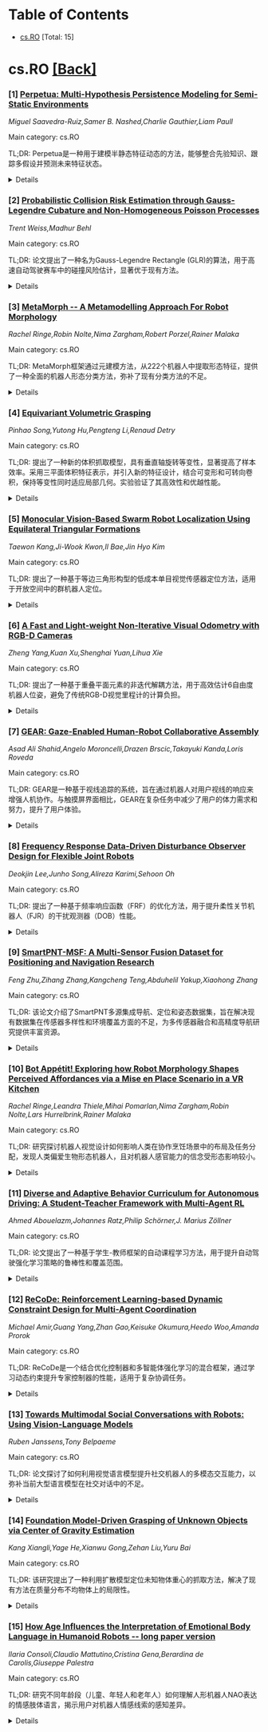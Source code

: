 <div id=toc></div>

# Table of Contents

- [cs.RO](#cs.RO) [Total: 15]


<div id='cs.RO'></div>

# cs.RO [[Back]](#toc)

### [1] [Perpetua: Multi-Hypothesis Persistence Modeling for Semi-Static Environments](https://arxiv.org/abs/2507.18808)
*Miguel Saavedra-Ruiz,Samer B. Nashed,Charlie Gauthier,Liam Paull*

Main category: cs.RO

TL;DR: Perpetua是一种用于建模半静态特征动态的方法，能够整合先验知识、跟踪多假设并预测未来特征状态。


<details>
  <summary>Details</summary>
Motivation: 复杂动态环境中，机器人系统需要处理环境变化，而现有方法无法有效预测动态特征的未来状态。

Method: 通过链式混合“持久性”和“涌现性”滤波器，在贝叶斯框架中建模特征消失或重现的概率。

Result: 实验表明，Perpetua在模拟和真实数据中比类似方法更准确，且具有在线适应性和鲁棒性。

Conclusion: Perpetua是一种高效、可扩展且通用的方法，适用于动态环境中的特征状态预测。

Abstract: Many robotic systems require extended deployments in complex, dynamic
environments. In such deployments, parts of the environment may change between
subsequent robot observations. Most robotic mapping or environment modeling
algorithms are incapable of representing dynamic features in a way that enables
predicting their future state. Instead, they opt to filter certain state
observations, either by removing them or some form of weighted averaging. This
paper introduces Perpetua, a method for modeling the dynamics of semi-static
features. Perpetua is able to: incorporate prior knowledge about the dynamics
of the feature if it exists, track multiple hypotheses, and adapt over time to
enable predicting of future feature states. Specifically, we chain together
mixtures of "persistence" and "emergence" filters to model the probability that
features will disappear or reappear in a formal Bayesian framework. The
approach is an efficient, scalable, general, and robust method for estimating
the states of features in an environment, both in the present as well as at
arbitrary future times. Through experiments on simulated and real-world data,
we find that Perpetua yields better accuracy than similar approaches while also
being online adaptable and robust to missing observations.

</details>


### [2] [Probabilistic Collision Risk Estimation through Gauss-Legendre Cubature and Non-Homogeneous Poisson Processes](https://arxiv.org/abs/2507.18819)
*Trent Weiss,Madhur Behl*

Main category: cs.RO

TL;DR: 论文提出了一种名为Gauss-Legendre Rectangle (GLR)的算法，用于高速自动驾驶赛车中的碰撞风险估计，显著优于现有方法。


<details>
  <summary>Details</summary>
Motivation: 现有碰撞风险估计方法在高速赛车场景中过于保守或简化，无法满足精确性和实时性需求。

Method: GLR算法结合Gauss-Legendre积分和非齐次泊松过程，分两阶段估计碰撞风险，考虑车辆几何和轨迹不确定性。

Result: 在446个超车场景实验中，GLR平均误差减少77%，优于五种现有方法，且运行频率达1000 Hz。

Conclusion: GLR算法在高速赛车场景中表现出色，且具有通用性，可应用于更广泛的运动规划领域。

Abstract: Overtaking in high-speed autonomous racing demands precise, real-time
estimation of collision risk; particularly in wheel-to-wheel scenarios where
safety margins are minimal. Existing methods for collision risk estimation
either rely on simplified geometric approximations, like bounding circles, or
perform Monte Carlo sampling which leads to overly conservative motion planning
behavior at racing speeds. We introduce the Gauss-Legendre Rectangle (GLR)
algorithm, a principled two-stage integration method that estimates collision
risk by combining Gauss-Legendre with a non-homogeneous Poisson process over
time. GLR produces accurate risk estimates that account for vehicle geometry
and trajectory uncertainty. In experiments across 446 overtaking scenarios in a
high-fidelity Formula One racing simulation, GLR outperforms five
state-of-the-art baselines achieving an average error reduction of 77% and
surpassing the next-best method by 52%, all while running at 1000 Hz. The
framework is general and applicable to broader motion planning contexts beyond
autonomous racing.

</details>


### [3] [MetaMorph -- A Metamodelling Approach For Robot Morphology](https://arxiv.org/abs/2507.18820)
*Rachel Ringe,Robin Nolte,Nima Zargham,Robert Porzel,Rainer Malaka*

Main category: cs.RO

TL;DR: MetaMorph框架通过元建模方法，从222个机器人中提取形态特征，提供了一种全面的机器人形态分类方法，弥补了现有分类方法的不足。


<details>
  <summary>Details</summary>
Motivation: 现有机器人外观分类方法过于宽泛或局限于拟人化特征，无法全面分类所有类型的机器人，限制了设计与交互效果的研究。

Method: 采用元建模方法，基于IEEE Robots Guide中的222个机器人数据，构建了MetaMorph框架，用于系统比较机器人视觉特征。

Result: MetaMorph能够量化机器人模型之间的视觉差异，并探索适合不同任务和场景的设计特征。

Conclusion: MetaMorph为机器人形态分类提供了更全面的工具，有助于优化机器人设计与交互效果的研究。

Abstract: Robot appearance crucially shapes Human-Robot Interaction (HRI) but is
typically described via broad categories like anthropomorphic, zoomorphic, or
technical. More precise approaches focus almost exclusively on anthropomorphic
features, which fail to classify robots across all types, limiting the ability
to draw meaningful connections between robot design and its effect on
interaction. In response, we present MetaMorph, a comprehensive framework for
classifying robot morphology. Using a metamodeling approach, MetaMorph was
synthesized from 222 robots in the IEEE Robots Guide, offering a structured
method for comparing visual features. This model allows researchers to assess
the visual distances between robot models and explore optimal design traits
tailored to different tasks and contexts.

</details>


### [4] [Equivariant Volumetric Grasping](https://arxiv.org/abs/2507.18847)
*Pinhao Song,Yutong Hu,Pengteng Li,Renaud Detry*

Main category: cs.RO

TL;DR: 提出了一种新的体积抓取模型，具有垂直轴旋转等变性，显著提高了样本效率。采用三平面体积特征表示，并引入新的特征设计，结合可变形和可转向卷积，保持等变性同时适应局部几何。实验验证了其高效性和优越性能。


<details>
  <summary>Details</summary>
Motivation: 提高抓取模型的样本效率和计算效率，同时保持对旋转的等变性。

Method: 使用三平面体积特征表示，结合可变形可转向卷积，开发等变性抓取规划器（GIGA和IGD）。

Result: 显著降低计算和内存成本，等变性模型性能优于非等变模型。

Conclusion: 提出的投影设计和等变性模型在效率和性能上均有显著优势。

Abstract: We propose a new volumetric grasp model that is equivariant to rotations
around the vertical axis, leading to a significant improvement in sample
efficiency. Our model employs a tri-plane volumetric feature representation --
i.e., the projection of 3D features onto three canonical planes. We introduce a
novel tri-plane feature design in which features on the horizontal plane are
equivariant to 90{\deg} rotations, while the sum of features from the other two
planes remains invariant to the same transformations. This design is enabled by
a new deformable steerable convolution, which combines the adaptability of
deformable convolutions with the rotational equivariance of steerable ones.
This allows the receptive field to adapt to local object geometry while
preserving equivariance properties. We further develop equivariant adaptations
of two state-of-the-art volumetric grasp planners, GIGA and IGD. Specifically,
we derive a new equivariant formulation of IGD's deformable attention mechanism
and propose an equivariant generative model of grasp orientations based on flow
matching. We provide a detailed analytical justification of the proposed
equivariance properties and validate our approach through extensive simulated
and real-world experiments. Our results demonstrate that the proposed
projection-based design significantly reduces both computational and memory
costs. Moreover, the equivariant grasp models built on top of our tri-plane
features consistently outperform their non-equivariant counterparts, achieving
higher performance with only a modest computational overhead. Video and code
can be viewed in: https://mousecpn.github.io/evg-page/

</details>


### [5] [Monocular Vision-Based Swarm Robot Localization Using Equilateral Triangular Formations](https://arxiv.org/abs/2507.19100)
*Taewon Kang,Ji-Wook Kwon,Il Bae,Jin Hyo Kim*

Main category: cs.RO

TL;DR: 提出了一种基于等边三角形构型的低成本单目视觉传感器定位方法，适用于开放空间中的群机器人定位。


<details>
  <summary>Details</summary>
Motivation: 移动机器人在现实应用（如搜救任务）中的定位至关重要，尤其是在缺乏基础设施支持的环境中。

Method: 利用等边三角形的几何特性，通过单目视觉传感器获取的一维横向距离信息估计机器人的二维位置。

Result: 实验和仿真表明，随着运行时间增加，该方法定位误差显著低于传统航位推算系统。

Conclusion: 该方法为低成本群机器人在开放空间中的定位提供了有效解决方案。

Abstract: Localization of mobile robots is crucial for deploying robots in real-world
applications such as search and rescue missions. This work aims to develop an
accurate localization system applicable to swarm robots equipped only with
low-cost monocular vision sensors and visual markers. The system is designed to
operate in fully open spaces, without landmarks or support from positioning
infrastructures. To achieve this, we propose a localization method based on
equilateral triangular formations. By leveraging the geometric properties of
equilateral triangles, the accurate two-dimensional position of each
participating robot is estimated using one-dimensional lateral distance
information between robots, which can be reliably and accurately obtained with
a low-cost monocular vision sensor. Experimental and simulation results
demonstrate that, as travel time increases, the positioning error of the
proposed method becomes significantly smaller than that of a conventional
dead-reckoning system, another low-cost localization approach applicable to
open environments.

</details>


### [6] [A Fast and Light-weight Non-Iterative Visual Odometry with RGB-D Cameras](https://arxiv.org/abs/2507.18886)
*Zheng Yang,Kuan Xu,Shenghai Yuan,Lihua Xie*

Main category: cs.RO

TL;DR: 提出了一种基于重叠平面元素的非迭代解耦方法，用于高效估计6自由度机器人位姿，避免了传统RGB-D视觉里程计的计算负担。


<details>
  <summary>Details</summary>
Motivation: 传统RGB-D视觉里程计依赖迭代优化和特征提取，计算量大且耗时，难以满足实时性需求。

Method: 通过分离旋转和平移估计，利用场景中的重叠平面特征计算旋转矩阵，再使用核互相关器确定平移。

Result: 方法在低端i5 CPU上达到71Hz的性能，在低纹理退化环境中优于现有技术。

Conclusion: 该方法显著提高了计算效率，适用于实时机器人位姿估计。

Abstract: In this paper, we introduce a novel approach for efficiently estimating the
6-Degree-of-Freedom (DoF) robot pose with a decoupled, non-iterative method
that capitalizes on overlapping planar elements. Conventional RGB-D visual
odometry(RGBD-VO) often relies on iterative optimization solvers to estimate
pose and involves a process of feature extraction and matching. This results in
significant computational burden and time delays. To address this, our
innovative method for RGBD-VO separates the estimation of rotation and
translation. Initially, we exploit the overlaid planar characteristics within
the scene to calculate the rotation matrix. Following this, we utilize a kernel
cross-correlator (KCC) to ascertain the translation. By sidestepping the
resource-intensive iterative optimization and feature extraction and alignment
procedures, our methodology offers improved computational efficacy, achieving a
performance of 71Hz on a lower-end i5 CPU. When the RGBD-VO does not rely on
feature points, our technique exhibits enhanced performance in low-texture
degenerative environments compared to state-of-the-art methods.

</details>


### [7] [GEAR: Gaze-Enabled Human-Robot Collaborative Assembly](https://arxiv.org/abs/2507.18947)
*Asad Ali Shahid,Angelo Moroncelli,Drazen Brscic,Takayuki Kanda,Loris Roveda*

Main category: cs.RO

TL;DR: GEAR是一种基于视线追踪的系统，旨在通过机器人对用户视线的响应来增强人机协作。与触摸屏界面相比，GEAR在复杂任务中减少了用户的体力需求和努力，提升了用户体验。


<details>
  <summary>Details</summary>
Motivation: 复杂装配任务由于任务多变性和精确操作需求仍具挑战性，研究探索机器人辅助角色以优化人机协作。

Method: 引入GEAR系统，通过视线追踪技术让机器人响应用户视线，并与触摸屏界面进行对比实验。

Result: 实验显示，GEAR在复杂任务中显著减少用户体力需求，保持高效性能，并提升用户体验。

Conclusion: GEAR系统在复杂装配任务中有效优化人机协作，减少用户负担，提升效率与体验。

Abstract: Recent progress in robot autonomy and safety has significantly improved
human-robot interactions, enabling robots to work alongside humans on various
tasks. However, complex assembly tasks still present significant challenges due
to inherent task variability and the need for precise operations. This work
explores deploying robots in an assistive role for such tasks, where the robot
assists by fetching parts while the skilled worker provides high-level guidance
and performs the assembly. We introduce GEAR, a gaze-enabled system designed to
enhance human-robot collaboration by allowing robots to respond to the user's
gaze. We evaluate GEAR against a touch-based interface where users interact
with the robot through a touchscreen. The experimental study involved 30
participants working on two distinct assembly scenarios of varying complexity.
Results demonstrated that GEAR enabled participants to accomplish the assembly
with reduced physical demand and effort compared to the touchscreen interface,
especially for complex tasks, maintaining great performance, and receiving
objects effectively. Participants also reported enhanced user experience while
performing assembly tasks. Project page: sites.google.com/view/gear-hri

</details>


### [8] [Frequency Response Data-Driven Disturbance Observer Design for Flexible Joint Robots](https://arxiv.org/abs/2507.18979)
*Deokjin Lee,Junho Song,Alireza Karimi,Sehoon Oh*

Main category: cs.RO

TL;DR: 提出了一种基于频率响应函数（FRF）的优化方法，用于提升柔性关节机器人（FJR）的干扰观测器（DOB）性能。


<details>
  <summary>Details</summary>
Motivation: 柔性关节机器人（FJR）的动态特性受关节弹性和系统参数变化影响，传统DOB设计保守且性能受限。

Method: 采用FRF优化方法，最大化控制带宽并抑制振动，同时通过Nyquist稳定性准则确保闭环稳定性。

Result: 实验验证表明，该方法显著提升了系统鲁棒性和运动性能，尤其在关节弹性和系统变化条件下。

Conclusion: FRF优化方法有效解决了DOB在FJR中的性能限制，为柔性关节控制提供了新思路。

Abstract: Motion control of flexible joint robots (FJR) is challenged by inherent
flexibility and configuration-dependent variations in system dynamics. While
disturbance observers (DOB) can enhance system robustness, their performance is
often limited by the elasticity of the joints and the variations in system
parameters, which leads to a conservative design of the DOB. This paper
presents a novel frequency response function (FRF)-based optimization method
aimed at improving DOB performance, even in the presence of flexibility and
system variability. The proposed method maximizes control bandwidth and
effectively suppresses vibrations, thus enhancing overall system performance.
Closed-loop stability is rigorously proven using the Nyquist stability
criterion. Experimental validation on a FJR demonstrates that the proposed
approach significantly improves robustness and motion performance, even under
conditions of joint flexibility and system variation.

</details>


### [9] [SmartPNT-MSF: A Multi-Sensor Fusion Dataset for Positioning and Navigation Research](https://arxiv.org/abs/2507.19079)
*Feng Zhu,Zihang Zhang,Kangcheng Teng,Abduhelil Yakup,Xiaohong Zhang*

Main category: cs.RO

TL;DR: 该论文介绍了SmartPNT多源集成导航、定位和姿态数据集，旨在解决现有数据集在传感器多样性和环境覆盖方面的不足，为多传感器融合和高精度导航研究提供丰富资源。


<details>
  <summary>Details</summary>
Motivation: 现有数据集在传感器多样性和环境覆盖方面存在局限，阻碍了高精度导航和定位系统的研究进展。

Method: 数据集整合了GNSS、IMU、光学相机和LiDAR等多传感器数据，并详细记录了传感器配置、坐标系定义和校准过程。采用标准化框架确保数据一致性和可扩展性。

Result: 通过VINS-Mono和LIO-SAM等SLAM算法验证，数据集适用于复杂环境下的高级导航研究。

Conclusion: 该数据集填补了传感器多样性、数据可访问性和环境代表性方面的空白，推动了导航技术的创新。

Abstract: High-precision navigation and positioning systems are critical for
applications in autonomous vehicles and mobile mapping, where robust and
continuous localization is essential. To test and enhance the performance of
algorithms, some research institutions and companies have successively
constructed and publicly released datasets. However, existing datasets still
suffer from limitations in sensor diversity and environmental coverage. To
address these shortcomings and advance development in related fields, the
SmartPNT Multisource Integrated Navigation, Positioning, and Attitude Dataset
has been developed. This dataset integrates data from multiple sensors,
including Global Navigation Satellite Systems (GNSS), Inertial Measurement
Units (IMU), optical cameras, and LiDAR, to provide a rich and versatile
resource for research in multi-sensor fusion and high-precision navigation. The
dataset construction process is thoroughly documented, encompassing sensor
configurations, coordinate system definitions, and calibration procedures for
both cameras and LiDAR. A standardized framework for data collection and
processing ensures consistency and scalability, enabling large-scale analysis.
Validation using state-of-the-art Simultaneous Localization and Mapping (SLAM)
algorithms, such as VINS-Mono and LIO-SAM, demonstrates the dataset's
applicability for advanced navigation research. Covering a wide range of
real-world scenarios, including urban areas, campuses, tunnels, and suburban
environments, the dataset offers a valuable tool for advancing navigation
technologies and addressing challenges in complex environments. By providing a
publicly accessible, high-quality dataset, this work aims to bridge gaps in
sensor diversity, data accessibility, and environmental representation,
fostering further innovation in the field.

</details>


### [10] [Bot Appétit! Exploring how Robot Morphology Shapes Perceived Affordances via a Mise en Place Scenario in a VR Kitchen](https://arxiv.org/abs/2507.19082)
*Rachel Ringe,Leandra Thiele,Mihai Pomarlan,Nima Zargham,Robin Nolte,Lars Hurrelbrink,Rainer Malaka*

Main category: cs.RO

TL;DR: 研究探讨机器人视觉设计如何影响人类在协作烹饪场景中的布局及任务分配，发现人类偏爱生物形态机器人，且对机器人感官能力的信念受形态影响较小。


<details>
  <summary>Details</summary>
Motivation: 探索机器人视觉设计对人类协作行为和任务分配的影响，以优化人机协作体验。

Method: 在VR环境中，参与者与不同形态的机器人协作布置厨房，收集布局数据、口头反馈及问卷回答。

Result: 人类更倾向与生物形态机器人协作，对机器人感官能力的信念受形态影响较小，且对纤细机器人采取更少的避让策略。

Conclusion: 研究提出假设需后续验证，为机器人设计提供潜在优化方向。

Abstract: This study explores which factors of the visual design of a robot may
influence how humans would place it in a collaborative cooking scenario and how
these features may influence task delegation. Human participants were placed in
a Virtual Reality (VR) environment and asked to set up a kitchen for cooking
alongside a robot companion while considering the robot's morphology. We
collected multimodal data for the arrangements created by the participants,
transcripts of their think-aloud as they were performing the task, and
transcripts of their answers to structured post-task questionnaires. Based on
analyzing this data, we formulate several hypotheses: humans prefer to
collaborate with biomorphic robots; human beliefs about the sensory
capabilities of robots are less influenced by the morphology of the robot than
beliefs about action capabilities; and humans will implement fewer avoidance
strategies when sharing space with gracile robots. We intend to verify these
hypotheses in follow-up studies.

</details>


### [11] [Diverse and Adaptive Behavior Curriculum for Autonomous Driving: A Student-Teacher Framework with Multi-Agent RL](https://arxiv.org/abs/2507.19146)
*Ahmed Abouelazm,Johannes Ratz,Philip Schörner,J. Marius Zöllner*

Main category: cs.RO

TL;DR: 论文提出了一种基于学生-教师框架的自动课程学习方法，用于提升自动驾驶强化学习策略的鲁棒性和覆盖范围。


<details>
  <summary>Details</summary>
Motivation: 自动驾驶在复杂交通中面临挑战，现有强化学习方法依赖规则化场景生成，缺乏对常规与关键场景的平衡处理。

Method: 采用图基多智能体强化学习教师模型，自适应生成不同难度交通行为，结合学生模型（深度RL）进行训练。

Result: 教师模型能生成多样化交通行为，学生模型在自动课程训练下表现优于基于规则的方法，驾驶更平衡和自信。

Conclusion: 自动课程学习框架有效提升了自动驾驶策略的泛化能力和性能。

Abstract: Autonomous driving faces challenges in navigating complex real-world traffic,
requiring safe handling of both common and critical scenarios. Reinforcement
learning (RL), a prominent method in end-to-end driving, enables agents to
learn through trial and error in simulation. However, RL training often relies
on rule-based traffic scenarios, limiting generalization. Additionally, current
scenario generation methods focus heavily on critical scenarios, neglecting a
balance with routine driving behaviors. Curriculum learning, which
progressively trains agents on increasingly complex tasks, is a promising
approach to improving the robustness and coverage of RL driving policies.
However, existing research mainly emphasizes manually designed curricula,
focusing on scenery and actor placement rather than traffic behavior dynamics.
This work introduces a novel student-teacher framework for automatic curriculum
learning. The teacher, a graph-based multi-agent RL component, adaptively
generates traffic behaviors across diverse difficulty levels. An adaptive
mechanism adjusts task difficulty based on student performance, ensuring
exposure to behaviors ranging from common to critical. The student, though
exchangeable, is realized as a deep RL agent with partial observability,
reflecting real-world perception constraints. Results demonstrate the teacher's
ability to generate diverse traffic behaviors. The student, trained with
automatic curricula, outperformed agents trained on rule-based traffic,
achieving higher rewards and exhibiting balanced, assertive driving.

</details>


### [12] [ReCoDe: Reinforcement Learning-based Dynamic Constraint Design for Multi-Agent Coordination](https://arxiv.org/abs/2507.19151)
*Michael Amir,Guang Yang,Zhan Gao,Keisuke Okumura,Heedo Woo,Amanda Prorok*

Main category: cs.RO

TL;DR: ReCoDe是一个结合优化控制器和多智能体强化学习的混合框架，通过学习动态约束提升专家控制器的性能，适用于复杂协调任务。


<details>
  <summary>Details</summary>
Motivation: 手工设计的约束在多智能体环境中可能失效，需要更灵活的方法来适应复杂协调需求。

Method: ReCoDe通过局部通信学习动态约束，改进专家控制器，实现更有效的协调。

Result: 在需要复杂导航和共识的任务中，ReCoDe优于手工控制器、其他混合方法和标准MARL基线。

Conclusion: 保留用户定义的控制器并结合动态约束学习，比从头学习更高效，且适应性更强。

Abstract: Constraint-based optimization is a cornerstone of robotics, enabling the
design of controllers that reliably encode task and safety requirements such as
collision avoidance or formation adherence. However, handcrafted constraints
can fail in multi-agent settings that demand complex coordination. We introduce
ReCoDe--Reinforcement-based Constraint Design--a decentralized, hybrid
framework that merges the reliability of optimization-based controllers with
the adaptability of multi-agent reinforcement learning. Rather than discarding
expert controllers, ReCoDe improves them by learning additional, dynamic
constraints that capture subtler behaviors, for example, by constraining agent
movements to prevent congestion in cluttered scenarios. Through local
communication, agents collectively constrain their allowed actions to
coordinate more effectively under changing conditions. In this work, we focus
on applications of ReCoDe to multi-agent navigation tasks requiring intricate,
context-based movements and consensus, where we show that it outperforms purely
handcrafted controllers, other hybrid approaches, and standard MARL baselines.
We give empirical (real robot) and theoretical evidence that retaining a
user-defined controller, even when it is imperfect, is more efficient than
learning from scratch, especially because ReCoDe can dynamically change the
degree to which it relies on this controller.

</details>


### [13] [Towards Multimodal Social Conversations with Robots: Using Vision-Language Models](https://arxiv.org/abs/2507.19196)
*Ruben Janssens,Tony Belpaeme*

Main category: cs.RO

TL;DR: 论文探讨了如何利用视觉语言模型提升社交机器人的多模态交互能力，以弥补当前大型语言模型在社交对话中的不足。


<details>
  <summary>Details</summary>
Motivation: 当前大型语言模型虽能支持开放域对话，但缺乏多模态交互能力，限制了社交机器人的表现。

Method: 提出利用视觉语言模型处理广泛的视觉信息，并探讨了其适应社交机器人场景的方法与技术挑战。

Result: 视觉语言模型能够为自主社交机器人提供足够通用的多模态交互能力。

Conclusion: 视觉语言模型是提升社交机器人多模态交互能力的有前景方向，但仍需解决技术挑战和评估问题。

Abstract: Large language models have given social robots the ability to autonomously
engage in open-domain conversations. However, they are still missing a
fundamental social skill: making use of the multiple modalities that carry
social interactions. While previous work has focused on task-oriented
interactions that require referencing the environment or specific phenomena in
social interactions such as dialogue breakdowns, we outline the overall needs
of a multimodal system for social conversations with robots. We then argue that
vision-language models are able to process this wide range of visual
information in a sufficiently general manner for autonomous social robots. We
describe how to adapt them to this setting, which technical challenges remain,
and briefly discuss evaluation practices.

</details>


### [14] [Foundation Model-Driven Grasping of Unknown Objects via Center of Gravity Estimation](https://arxiv.org/abs/2507.19242)
*Kang Xiangli,Yage He,Xianwu Gong,Zehan Liu,Yuru Bai*

Main category: cs.RO

TL;DR: 该研究提出了一种利用扩散模型定位未知物体重心的抓取方法，解决了现有方法在质量分布不均物体上的局限性。


<details>
  <summary>Details</summary>
Motivation: 在机器人抓取中，重心偏差常导致姿态不稳定，而现有的关键点或功能驱动方法存在不足。

Method: 构建了790张质量分布不均物体的图像数据集，并开发了基于基础模型的视觉驱动框架以实现重心感知抓取。

Result: 实验表明，该方法比传统关键点方法成功率提高49%，比最新功能驱动方法提高11%，且在未见物体上重心定位准确率达76%。

Conclusion: 该方法为精确稳定的抓取任务提供了新颖解决方案。

Abstract: This study presents a grasping method for objects with uneven mass
distribution by leveraging diffusion models to localize the center of gravity
(CoG) on unknown objects. In robotic grasping, CoG deviation often leads to
postural instability, where existing keypoint-based or affordance-driven
methods exhibit limitations. We constructed a dataset of 790 images featuring
unevenly distributed objects with keypoint annotations for CoG localization. A
vision-driven framework based on foundation models was developed to achieve
CoG-aware grasping. Experimental evaluations across real-world scenarios
demonstrate that our method achieves a 49\% higher success rate compared to
conventional keypoint-based approaches and an 11\% improvement over
state-of-the-art affordance-driven methods. The system exhibits strong
generalization with a 76\% CoG localization accuracy on unseen objects,
providing a novel solution for precise and stable grasping tasks.

</details>


### [15] [How Age Influences the Interpretation of Emotional Body Language in Humanoid Robots -- long paper version](https://arxiv.org/abs/2507.19335)
*Ilaria Consoli,Claudio Mattutino,Cristina Gena,Berardina de Carolis,Giuseppe Palestra*

Main category: cs.RO

TL;DR: 研究不同年龄段（儿童、年轻人和老年人）如何理解人形机器人NAO表达的情感肢体语言，揭示用户对机器人情感线索的感知差异。


<details>
  <summary>Details</summary>
Motivation: 探讨用户如何感知和响应机器人情感线索，评估机器人在不同年龄段用户中传达情感的效果。

Method: 通过分析老年参与者数据，并与年轻人和儿童数据对比，研究各年龄组的异同。

Result: 年轻和老年用户相似，但与年轻人存在差异。

Conclusion: 研究为机器人情感表达设计提供了跨年龄段的参考。

Abstract: This paper presents an empirical study investigating how individuals across
different age groups, children, young and older adults, interpret emotional
body language expressed by the humanoid robot NAO. The aim is to offer insights
into how users perceive and respond to emotional cues from robotic agents,
through an empirical evaluation of the robot's effectiveness in conveying
emotions to different groups of users. By analyzing data collected from elderly
participants and comparing these findings with previously gathered data from
young adults and children, the study highlights similarities and differences
between the groups, with younger and older users more similar but different
from young adults.

</details>
